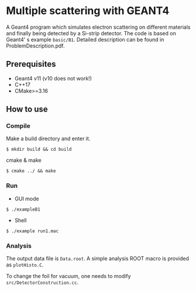 # Multiple scattering with GEANT4
A Geant4 program which simulates electron scattering on different materials and finally being detected by a Si-strip detector. The code is based on Geant4' s example ``basic/B1``. Detailed description can be found in ProblemDescription.pdf.

## Prerequisites
- Geant4 v11 (v10 does not work!)
- C++17
- CMake>=3.16

## How to use
### Compile
Make a build directory and enter it.
```
$ mkdir build && cd build
```

cmake & make 
```
$ cmake ../ && make
```

### Run
- GUI mode

```
$ ./exampleB1
```
- Shell
  
```
$ ./example run1.mac
```

### Analysis
The output data file is ``Data.root``. A simple analysis ROOT macro is provided as ``plotHisto.C``. 

To change the foil for vacuum, one needs to modify ``src/DetectorConstruction.cc``.
